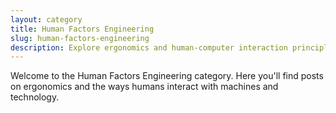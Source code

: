 ```yaml
---
layout: category
title: Human Factors Engineering
slug: human-factors-engineering
description: Explore ergonomics and human-computer interaction principles.
---
```


Welcome to the Human Factors Engineering category. Here you'll find posts on ergonomics and the ways humans interact with machines and technology.
